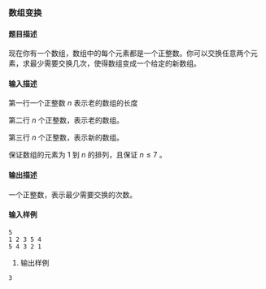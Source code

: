 ### 数组变换

#### 题目描述

现在你有一个数组，数组中的每个元素都是一个正整数。你可以交换任意两个元素，求最少需要交换几次，使得数组变成一个给定的新数组。

#### 输入描述

第一行一个正整数 $n$ 表示老的数组的长度

第二行 $n$ 个正整数，表示老的数组。

第三行 $n$ 个正整数，表示新的数组。

保证数组的元素为 $1$ 到 $n$ 的排列，且保证 $n \leq 7$ 。

#### 输出描述

一个正整数，表示最少需要交换的次数。

#### 输入样例

```
5
1 2 3 5 4
5 4 3 2 1
```

1. 输出样例

```
3
```
